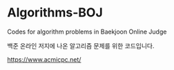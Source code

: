 # Algorithms-BOJ
Codes for algorithm problems in Baekjoon Online Judge

백준 온라인 저지에 나온 알고리즘 문제를 위한 코드입니다.

https://www.acmicpc.net/
